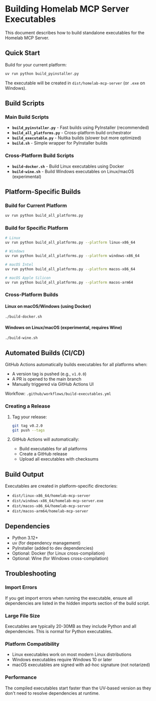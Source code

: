 # Building Homelab MCP Server Executables

This document describes how to build standalone executables for the Homelab MCP Server.

## Quick Start

Build for your current platform:
```bash
uv run python build_pyinstaller.py
```

The executable will be created in `dist/homelab-mcp-server` (or `.exe` on Windows).

## Build Scripts

### Main Build Scripts

- **`build_pyinstaller.py`** - Fast builds using PyInstaller (recommended)
- **`build_all_platforms.py`** - Cross-platform build orchestrator
- **`build_executable.py`** - Nuitka builds (slower but more optimized)
- **`build.sh`** - Simple wrapper for PyInstaller builds

### Cross-Platform Build Scripts

- **`build-docker.sh`** - Build Linux executables using Docker
- **`build-wine.sh`** - Build Windows executables on Linux/macOS (experimental)

## Platform-Specific Builds

### Build for Current Platform
```bash
uv run python build_all_platforms.py
```

### Build for Specific Platform
```bash
# Linux
uv run python build_all_platforms.py --platform linux-x86_64

# Windows
uv run python build_all_platforms.py --platform windows-x86_64

# macOS Intel
uv run python build_all_platforms.py --platform macos-x86_64

# macOS Apple Silicon
uv run python build_all_platforms.py --platform macos-arm64
```

### Cross-Platform Builds

#### Linux on macOS/Windows (using Docker)
```bash
./build-docker.sh
```

#### Windows on Linux/macOS (experimental, requires Wine)
```bash
./build-wine.sh
```

## Automated Builds (CI/CD)

GitHub Actions automatically builds executables for all platforms when:
- A version tag is pushed (e.g., `v1.0.0`)
- A PR is opened to the main branch
- Manually triggered via GitHub Actions UI

Workflow: `.github/workflows/build-executables.yml`

### Creating a Release

1. Tag your release:
   ```bash
   git tag v0.2.0
   git push --tags
   ```

2. GitHub Actions will automatically:
   - Build executables for all platforms
   - Create a GitHub release
   - Upload all executables with checksums

## Build Output

Executables are created in platform-specific directories:
- `dist/linux-x86_64/homelab-mcp-server`
- `dist/windows-x86_64/homelab-mcp-server.exe`
- `dist/macos-x86_64/homelab-mcp-server`
- `dist/macos-arm64/homelab-mcp-server`

## Dependencies

- Python 3.12+
- uv (for dependency management)
- PyInstaller (added to dev dependencies)
- Optional: Docker (for Linux cross-compilation)
- Optional: Wine (for Windows cross-compilation)

## Troubleshooting

### Import Errors
If you get import errors when running the executable, ensure all dependencies are listed in the hidden imports section of the build script.

### Large File Size
Executables are typically 20-30MB as they include Python and all dependencies. This is normal for Python executables.

### Platform Compatibility
- Linux executables work on most modern Linux distributions
- Windows executables require Windows 10 or later
- macOS executables are signed with ad-hoc signature (not notarized)

### Performance
The compiled executables start faster than the UV-based version as they don't need to resolve dependencies at runtime.